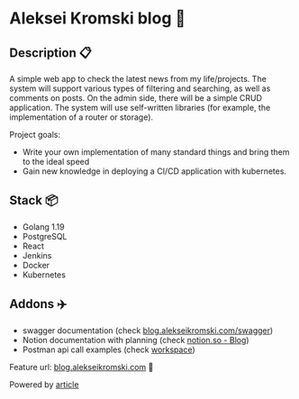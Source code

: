 # Aleksei Kromski blog 🥳

## Description 📋
A simple web app to check the latest news from my life/projects. The system will support various types of filtering and searching, as well as comments on posts. On the admin side, there will be a simple CRUD application. The system will use self-written libraries (for example, the implementation of a router or storage).

Project goals:
  - Write your own implementation of many standard things and bring them to the ideal speed
  - Gain new knowledge in deploying a CI/CD application with kubernetes.


## Stack 📦
 - Golang 1.19
 - PostgreSQL
 - React
 - Jenkins
 - Docker
 - Kubernetes

## Addons ✈️
 - swagger documentation (check [blog.alekseikromski.com/swagger](http://blog.alekseikromski.com))
 - Notion documentation with planning (check [notion.so - Blog](https://mirage-freezer-7c9.notion.site/Blog-planning-92e3f4e5c1ed4d0c965fad3596e062f6))
 - Postman api call examples (check [workspace](https://postman.com/lunar-flare-909728/workspace/blog))
 
Feature url: [blog.alekseikromski.com](http://blog.alekseikromski.com) 🔗

Powered by [article](https://medium.com/@dpaunin/%D0%BB%D1%83%D1%87%D1%88%D0%B0%D1%8F-%D0%B0%D1%80%D1%85%D0%B8%D1%82%D0%B5%D0%BA%D1%82%D1%83%D1%80%D0%B0-%D0%BD%D0%B0-%D0%B1%D0%B0%D0%B7%D0%B5-docker-%D0%B8-kubernetes-%D0%BC%D0%B8%D1%84-%D0%B8%D0%BB%D0%B8-%D1%80%D0%B5%D0%B0%D0%BB%D1%8C%D0%BD%D0%BE%D1%81%D1%82%D1%8C-38990706dbeb)
